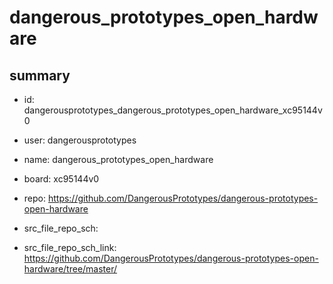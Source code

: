 # dangerous_prototypes_open_hardware
 
## summary 
* id: dangerousprototypes_dangerous_prototypes_open_hardware_xc95144v0
* user: dangerousprototypes
* name: dangerous_prototypes_open_hardware
* board: xc95144v0
* repo: https://github.com/DangerousPrototypes/dangerous-prototypes-open-hardware



* src_file_repo_sch: 
* src_file_repo_sch_link: https://github.com/DangerousPrototypes/dangerous-prototypes-open-hardware/tree/master/






